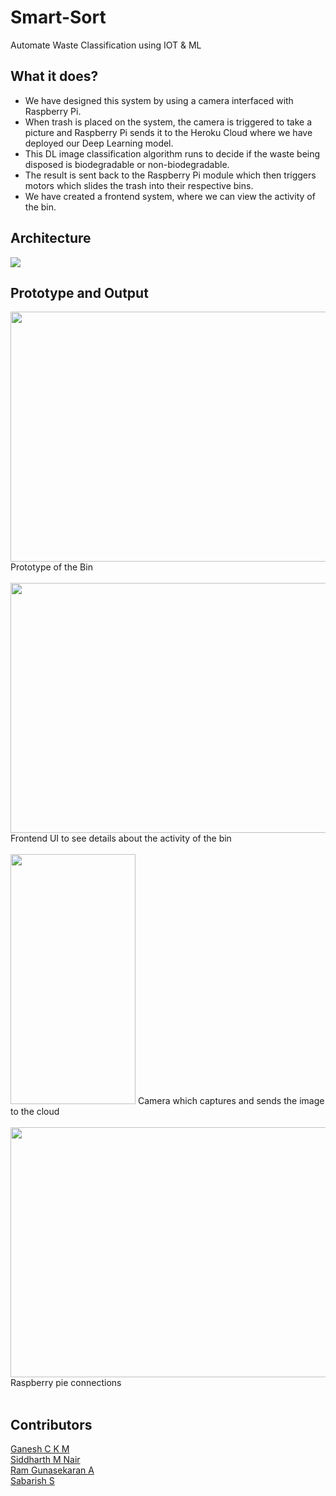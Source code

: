 # Smart-Sort
Automate Waste Classification using IOT & ML

## What it does?
<ul>
<li>We have designed this system by using a camera interfaced with Raspberry Pi.</li>
<li>When trash is placed on the system, the camera is triggered to take a picture and Raspberry Pi sends it to the Heroku Cloud where we have deployed our Deep Learning model.</li>
<li>This DL image classification algorithm runs to decide if the waste being disposed is biodegradable or non-biodegradable.</li>
<li>The result is sent back to the Raspberry Pi module which then triggers motors which slides the trash into their respective bins.</li>
<li>We have created a frontend system, where we can view the activity of the bin. </li>
</ul>

## Architecture

<img src="https://i.ibb.co/GdjLvXg/Screenshot-2021-04-11-192839.jpg" class="center">

## Prototype and Output

<img src="https://challengepost-s3-challengepost.netdna-ssl.com/photos/production/software_photos/001/477/088/datas/original.jpg" height="400" width="600">
Prototype of the Bin
<br>
<br>
<img src="https://challengepost-s3-challengepost.netdna-ssl.com/photos/production/software_photos/001/477/097/datas/original.png" height="400" width="600">
Frontend UI to see details about the activity of the bin
<br><br>
<img src="https://challengepost-s3-challengepost.netdna-ssl.com/photos/production/software_photos/001/477/248/datas/original.jpeg" height="400" width="200">
Camera which captures and sends the image to the cloud
<br><br>
<img src="https://challengepost-s3-challengepost.netdna-ssl.com/photos/production/software_photos/001/477/245/datas/original.jpeg" height="400" width="600">
Raspberry pie connections
<br><br>

## Contributors

<a href="https://github.com/ckmganesh">Ganesh C K M</a><br>
<a href="https://github.com/siddharth1010">Siddharth M Nair</a><br>
<a href="https://github.com/ramcalm">Ram Gunasekaran A</a><br>
<a href="https://github.com/ssabarish2000">Sabarish S</a><br>
